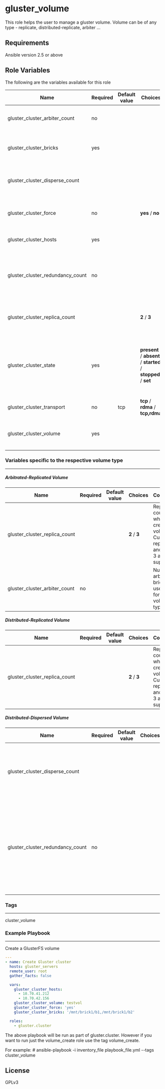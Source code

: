 gluster_volume
==============

This role helps the user to manage a gluster volume.
Volume can be of any type - replicate, distributed-replicate, arbiter ...

Requirements
------------
Ansible version 2.5 or above


Role Variables
--------------

The following are the variables available for this role

| Name | Required | Default value | Choices | Comments |
| --- | --- | --- | --- | --- |
| gluster_cluster_arbiter_count | no | |  | Number of arbiter bricks to use (Only for arbiter volume types). |
| gluster_cluster_bricks | yes | |   | Bricks that form the GlusterFS volume. The format of the bricks is mountpoint/brick_dir |
| gluster_cluster_disperse_count | | |  | Disperse count for the volume. If this value is specified, a dispersed volume will be  created |
| gluster_cluster_force | no | | **yes** / **no** | Force option will be used while creating a volume, any warnings will be suppressed. |
| gluster_cluster_hosts | yes | |  | Contains the list of hosts that have to be peer probed. |
| gluster_cluster_redundancy_count | no | |  | Specifies the number of redundant bricks while creating a disperse volume. If redundancy count is missing an optimal value is computed. |
| gluster_cluster_replica_count |  | | **2** / **3** | Replica count while creating a volume. Currently replica 2 and replica 3 are supported. |
| gluster_cluster_state | yes | | **present** / **absent** / **started** / **stopped** / **set** | If value is present volume will be created. If value is absent, volume will be deleted. If value is started, volume will be started. If value is stopped, volume will be stopped. |
| gluster_cluster_transport | no | tcp | **tcp** / **rdma** / **tcp,rdma** | The transport type for the volume. |
| gluster_cluster_volume | yes | |  | Name of the volume. Refer GlusterFS documentation for valid characters in a volume name. |


### Variables specific to the respective volume type
-----------------------------------------------------

##### Arbitrated-Replicated Volume
| Name | Required | Default value | Choices | Comments |
| --- | --- | --- | --- | --- |
| gluster_cluster_replica_count |  | | **2** / **3** | Replica count while creating a volume. Currently replica 2 and replica 3 are supported. |
| gluster_cluster_arbiter_count | no | |  | Number of arbiter bricks to use (Only for arbiter volume types). |

##### Distributed-Replicated Volume
| Name | Required | Default value | Choices | Comments |
| --- | --- | --- | --- | --- |
| gluster_cluster_replica_count |  | | **2** / **3** | Replica count while creating a volume. Currently replica 2 and replica 3 are supported. |

##### Distributed-Dispersed Volume
| Name | Required | Default value | Choices | Comments |
| --- | --- | --- | --- | --- |
| gluster_cluster_disperse_count | | |  | Disperse count for the volume. If this value is specified, a dispersed volume will be  created |
| gluster_cluster_redundancy_count | no | |  | Specifies the number of redundant bricks while creating a disperse volume. If redundancy count is missing an optimal value is computed. |

### Tags
--------
cluster_volume

### Example Playbook
--------------------

Create a GlusterFS volume


```yaml
---
- name: Create Gluster cluster
  hosts: gluster_servers
  remote_user: root
  gather_facts: false

  vars:
    gluster_cluster_hosts:
      - 10.70.41.212
      - 10.70.42.156
    gluster_cluster_volume: testvol
    gluster_cluster_force: 'yes'
    gluster_cluster_bricks: '/mnt/brick1/b1,/mnt/brick1/b2'

  roles:
    - gluster.cluster

```

The above playbook will be run as part of gluster.cluster. However if you
want to run just the volume_create role use the tag volume_create.

For example:
\# ansible-playbook -i inventory_file playbook_file.yml --tags cluster_volume

License
-------

GPLv3

